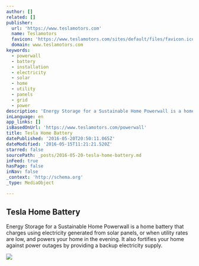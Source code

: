 ```yaml
---
author: []
related: []
publisher:
  url: 'https://www.teslamotors.com'
  name: Teslamotors
  favicon: 'https://www.teslamotors.com/sites/default/files/favicon.ico'
  domain: www.teslamotors.com
keywords:
  - powerwall
  - battery
  - installation
  - electricity
  - solar
  - home
  - utility
  - panels
  - grid
  - power
description: 'Energy Storage for a Sustainable Home Powerwall is a home battery that charges using electricity generated from solar panels, or when utility rates are low, and powers your home in the evening. It also fortifies your home against power outages by providing a backup electricity supply.'
inLanguage: en
app_links: []
isBasedOnUrl: 'https://www.teslamotors.com/powerwall'
title: Tesla Home Battery
datePublished: '2016-05-20T20:50:11.065Z'
dateModified: '2016-05-15T11:21:21.520Z'
starred: false
sourcePath: _posts/2016-05-20-tesla-home-battery.md
inFeed: true
hasPage: false
inNav: false
_context: 'http://schema.org'
_type: MediaObject

---
```

<article style=""><h1>Tesla Home Battery</h1><p>Energy Storage for a Sustainable Home Powerwall is a home battery that charges using electricity generated from solar panels, or when utility rates are low, and powers your home in the evening. It also fortifies your home against power outages by providing a backup electricity supply.</p><img src="https://www.teslamotors.com/tesla_theme/assets/img/powerwall/hero.jpg?20160419" /></article>
